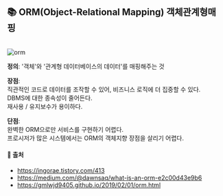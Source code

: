 ## 📚 ORM(Object-Relational Mapping) 객체관계형매핑  

<br> ![orm](https://user-images.githubusercontent.com/43839938/77511182-dcc01a80-6eb3-11ea-855d-30292e04dd58.jpg)

**정의**: '객체'와 '관계형 데이터베이스의 데이터'를 매핑해주는 것  

**장점**:  
직관적인 코드로 데이터를 조작할 수 있어, 비즈니스 로직에 더 집중할 수 있다.  
DBMS에 대한 종속성이 줄어든다.  
재사용 / 유지보수가 용이하다.

**단점**:  
완벽한 ORM으로만 서비스를 구현하기 어렵다.  
프로시저가 많은 시스템에서는 ORM의 객체지향 장점을 살리기 어렵다.




#### 📍 출처  
* https://ingorae.tistory.com/413  
* https://medium.com/@dawnsaq/what-is-an-orm-e2c00d43e9b6  
* https://gmlwjd9405.github.io/2019/02/01/orm.html  
